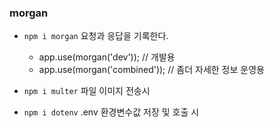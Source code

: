
### morgan 

- `npm i morgan` 요청과 응답을 기록한다.
    - app.use(morgan('dev')); // 개발용
    - app.use(morgan('combined')); // 좀더 자세한 정보 운영용

- `npm i multer` 파일 이미지 전송시

- `npm i dotenv` .env 환경변수값 저장 및 호출 시